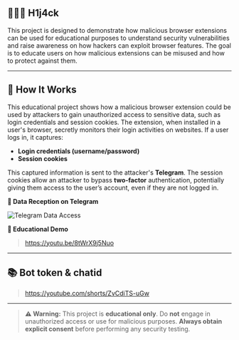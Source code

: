## 👨🏻‍💻️ H1j4ck

This project is designed to demonstrate how malicious browser extensions can be used for educational purposes to understand security vulnerabilities and raise awareness on how hackers can exploit browser features. The goal is to educate users on how malicious extensions can be misused and how to protect against them.

---

## 🧠 How It Works

This educational project shows how a malicious browser extension could be used by attackers to gain unauthorized access to sensitive data, such as login credentials and session cookies. The extension, when installed in a user's browser, secretly monitors their login activities on websites. If a user logs in, it captures:

* **Login credentials (username/password)**
* **Session cookies**

This captured information is sent to the attacker's **Telegram**. The session cookies allow an attacker to bypass **two-factor** authentication, potentially giving them access to the user’s account, even if they are not logged in.

**📸 Data Reception on Telegram**

![Telegram Data Access](https://i.postimg.cc/3Jvk13pQ/IMG-20250727-113311.jpg)

**🎥 Educational Demo**
> https://youtu.be/8tWrX9j5Nuo

---

## 📚 Bot token & chatid

> https://youtube.com/shorts/ZvCdiTS-uGw

---

> **⚠️ Warning:** This project is **educational only**. Do **not** engage in unauthorized access or use for malicious purposes. **Always obtain explicit consent** before performing any security testing.
